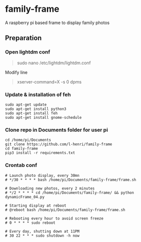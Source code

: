 # family-frame
A raspberry pi based frame to display family photos

## Preparation

### Open lightdm conf
> sudo nano /etc/lightdm/lightdm.conf

Modify line

> xserver-command=X -s 0 dpms

### Update & installation of feh
```
sudo apt-get update
sudo apt-get install python3
sudo apt-get install feh
sudo apt-get install gnome-schedule

```

### Clone repo in Documents folder for user pi
```
cd /home/pi/Documents
git clone https://github.com/l-henri/family-frame
cd family-frame
pip3 install -r requirements.txt
```
### Crontab conf

```
# Launch photo display, every 30mn
# */30 * * * * bash /home/pi/Documents/family-frame/frame.sh

# Downloading new photos, every 2 minutes
# */2 * * * * cd /home/pi/Documents/family-frame/ && python dynamicFrame_04.py

# Starting display at reboot
# @reboot bash /home/pi/Documents/family-frame/frame.sh

# Rebooting every hour to avoid screen freeze
# 0 * * * * sudo reboot

# Every day, shutting down at 11PM
# 30 22 * * * sudo shutdown -h now
```

